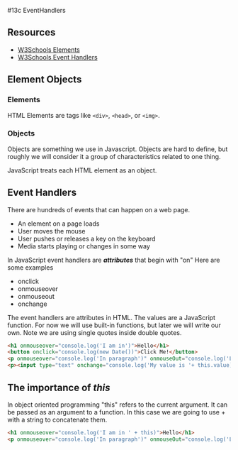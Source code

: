 #13c EventHandlers

## Resources

* [W3Schools Elements](https://www.w3schools.com/jsref/dom_obj_all.asp)
* [W3Schools Event Handlers](https://www.w3schools.com/js/js_events.asp)

## Element Objects

### Elements

HTML Elements are tags like ```<div>```, ```<head>```, or ```<img>```.

### Objects

Objects are something we use in Javascript.  Objects are hard to define, but roughly we will consider it a group of characteristics related to one thing.

JavaScript treats each HTML element as an object.

## Event Handlers

There are hundreds of events that can happen on a web page.

* An element on a page loads
* User moves the mouse
* User pushes or releases a key on the keyboard
* Media starts playing or changes in some way

In JavaScript event handlers are ***attributes*** that begin with "on"  Here are some examples

* onclick
* onmouseover
* onmouseout
* onchange

The event handlers are attributes in HTML.  The values are a JavaScript function.  For now we will use built-in functions, but later we will write our own.  Note we are using single quotes inside double quotes.

```html
<h1 onmouseover="console.log('I am in')">Hello</h1>
<button onclick="console.log(new Date())">Click Me!</button>
<p onmouseover="console.log('In paragraph')" onmouseOut="console.log('Leaving Paragraph')">This is a paragraph</p>
<p><input type="text" onchange="console.log('My value is '+ this.value)"></p>
```

## The importance of ***this***

In object oriented programming "this" refers to the current argument.  It can be passed as an argument to a function.  In this case we are going to use + with a string to concatenate them.

```html
<h1 onmouseover="console.log('I am in ' + this)">Hello</h1>
<p onmouseover="console.log('In paragraph')" onmouseOut="console.log('Leaving Paragraph')">This is a paragraph</p>
```
